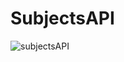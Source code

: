 # SubjectsAPI
 
![subjectsAPI](https://github.com/Nikola046/SubjectsAPI/assets/88964904/561945e6-4827-4706-a6de-b4ff10946186)

